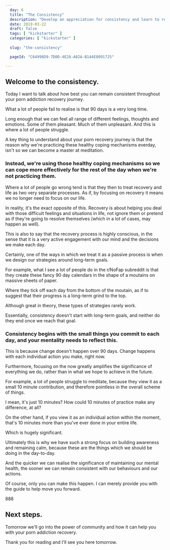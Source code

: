 ```yaml
---
  day: 6
  title: "The Consistency"
  description: "Develop an appreciation for consistency and learn to respect consistent practice."
  date: 2019-03-22
  draft: false
  tags: [ "kickstarter" ]
  categories: [ "kickstarter" ]
  
  slug: "the-consistency"

  pageId: "C64998D9-7D0D-4E28-A82A-B144E8091725"

---
```



## Welcome to the consistency.

Today I want to talk about how best you can remain consistent throughout your porn addiction recovery journey.

What a lot of people fail to realise is that 90 days is a very long time.

Long enough that we can feel all range of different feelings, thoughts and emotions. Some of them pleasant. Much of them unpleasant. And this is where a lot of people struggle.

A key thing to understand about your porn recovery journey is that the reason why we're practicing these healthy coping mechanisms everday, isn't so we can become a master at meditation.


### Instead, we're using those healthy coping mechanisms so we can cope more effectively for the rest of the day when we're not practicing them.


Where a lot of people go wrong tend is that they then to treat recovery and life as two very separate processes. As if, by focusing on recovery it means we no longer need to focus on our life.

In reality, it's the exact opposite of this. Recovery is about helping you deal with those difficult feelings and situations in life, not ignore them or pretend as if they're going to resolve themselves (which in a lot of cases, may happen as well).

This is also to say that the recovery process is highly conscious, in the sense that it is a very active engagement with our mind and the decisions we make each day.

Certainly, one of the ways in which we treat it as a passive process is when we design our strategies around long-term goals.

For example, what I see a lot of people do in the r/NoFap subreddit is that they create these fancy 90 day calendars in the shape of a moutains on massive sheets of paper.

Where they tick off each day from the bottom of the moutain, as if to suggest that their progress is a long-term grind to the top.

Although great in theory, these types of strategies rarely work.

Essentially, consistency doesn't start with long-term goals, and neither do they end once we reach that goal.


### Consistency begins with the small things you commit to each day, and your mentality needs to reflect this.


This is because change doesn't happen over 90 days. Change happens with each individual action you make, right now.

Furthermore, focusing on the now greatly amplifies the significance of everything we do, rather than in what we hope to achieve in the future.

For example, a lot of people struggle to meditate, because they view it as a small 10 minute contribution, and therefore pointless in the overall scheme of things.

I mean, it's just 10 minutes? How could 10 minutes of practice make any difference, at all?

On the other hand, if you view it as an individual action within the moment, that's 10 minutes more than you've ever done in your entire life.

Which is hugely significant.

Ultimately this is why we have such a strong focus on building awareness and remaining calm, because these are the things which we should be doing in the day-to-day.

And the quicker we can realise the significance of maintaining our mental health, the sooner we can remain consistent with our behaviours and our actions.

Of course, only you can make this happen. I can merely provide you with the guide to help move you forward.


888


## Next steps.

Tomorrow we'll go into the power of community and how it can help you with your porn addiction recovery.

Thank you for reading and I'll see you here tomorrow.

